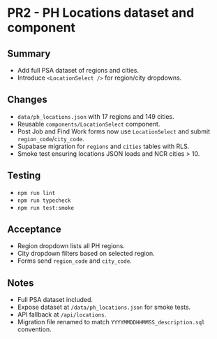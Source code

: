 # PR2 - PH Locations dataset and component

## Summary
- Add full PSA dataset of regions and cities.
- Introduce `<LocationSelect />` for region/city dropdowns.

## Changes
- `data/ph_locations.json` with 17 regions and 149 cities.
- Reusable `components/LocationSelect` component.
- Post Job and Find Work forms now use `LocationSelect` and submit `region_code`/`city_code`.
- Supabase migration for `regions` and `cities` tables with RLS.
- Smoke test ensuring locations JSON loads and NCR cities > 10.

## Testing
- `npm run lint`
- `npm run typecheck`
- `npm run test:smoke`

## Acceptance
- Region dropdown lists all PH regions.
- City dropdown filters based on selected region.
- Forms send `region_code` and `city_code`.

## Notes
- Full PSA dataset included.
- Expose dataset at `/data/ph_locations.json` for smoke tests.
- API fallback at `/api/locations`.
- Migration file renamed to match `YYYYMMDDHHMMSS_description.sql` convention.
